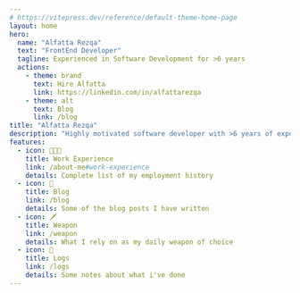 ```yaml
---
# https://vitepress.dev/reference/default-theme-home-page
layout: home
hero:
  name: "Alfatta Rezqa"
  text: "FrontEnd Developer"
  tagline: Experienced in Software Development for >6 years
  actions:
    - theme: brand
      text: Hire Alfatta
      link: https://linkedin.com/in/alfattarezqa
    - theme: alt
      text: Blog
      link: /blog
title: "Alfatta Rezqa"
description: "Highly motivated software developer with >6 years of experience in designing and implementing software solutions. Dedicated to build high-quality software."
features:
  - icon: 🧑🏻‍💻
    title: Work Experience
    link: /about-me#work-experience
    details: Complete list of my employment history
  - icon: 📝
    title: Blog
    link: /blog
    details: Some of the blog posts I have written
  - icon: 🗡️
    title: Weapon
    link: /weapon
    details: What I rely on as my daily weapon of choice
  - icon: 📓
    title: Logs
    link: /logs
    details: Some notes about what i've done
---
```


